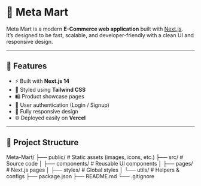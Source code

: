# 🛒 Meta Mart

Meta Mart is a modern **E-Commerce web application** built with [Next.js](https://nextjs.org/).  
It’s designed to be fast, scalable, and developer-friendly with a clean UI and responsive design.  

---

## 🚀 Features
- ⚡ Built with **Next.js 14**
- 🎨 Styled using **Tailwind CSS**
- 🛍️ Product showcase pages
- 🔐 User authentication (Login / Signup)
- 📱 Fully responsive design
- 🌐 Deployed easily on **Vercel**

---

## 📂 Project Structure
Meta-Mart/
├── public/ # Static assets (images, icons, etc.)
├── src/ # Source code
│ ├── components/ # Reusable UI components
│ ├── pages/ # Next.js pages
│ ├── styles/ # Global styles
│ └── utils/ # Helpers & configs
├── package.json
├── README.md
└── .gitignore
